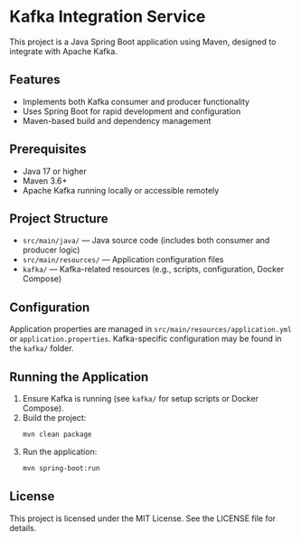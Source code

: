 # Kafka Integration Service

This project is a Java Spring Boot application using Maven, designed to integrate with Apache Kafka.

## Features

- Implements both Kafka consumer and producer functionality
- Uses Spring Boot for rapid development and configuration
- Maven-based build and dependency management

## Prerequisites

- Java 17 or higher
- Maven 3.6+
- Apache Kafka running locally or accessible remotely

## Project Structure

- `src/main/java/` — Java source code (includes both consumer and producer logic)
- `src/main/resources/` — Application configuration files
- `kafka/` — Kafka-related resources (e.g., scripts, configuration, Docker Compose)

## Configuration

Application properties are managed in `src/main/resources/application.yml` or `application.properties`. Kafka-specific configuration may be found in the `kafka/` folder.

## Running the Application

1. Ensure Kafka is running (see `kafka/` for setup scripts or Docker Compose).
2. Build the project:
   ```sh
   mvn clean package
   ```
3. Run the application:
   ```sh
   mvn spring-boot:run
   ```

## License

This project is licensed under the MIT License. See the LICENSE file for details.